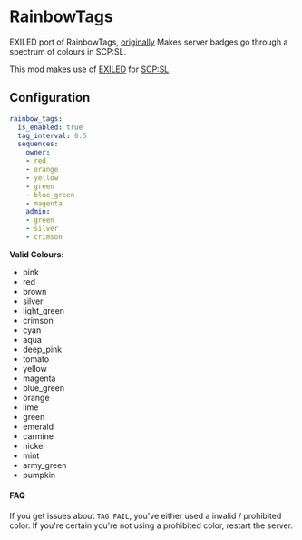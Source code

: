 # RainbowTags
EXILED port of RainbowTags, [originally](https://github.com/BuildBoy12-SL/RainbowTags) Makes server badges go through a spectrum of colours in SCP:SL. 

This mod makes use of [EXILED](https://github.com/Exiled-Team/EXILED/) for [SCP:SL](https://scpslgame.com/)

## Configuration

```yaml
rainbow_tags:
  is_enabled: true
  tag_interval: 0.5
  sequences:
    owner:
    - red
    - orange
    - yellow
    - green
    - blue_green
    - magenta
    admin:
    - green
    - silver
    - crimson
```

**Valid Colours**:
* pink
* red
* brown
* silver
* light_green
* crimson
* cyan
* aqua
* deep_pink
* tomato
* yellow
* magenta
* blue_green
* orange
* lime
* green
* emerald
* carmine
* nickel
* mint
* army_green
* pumpkin


#### FAQ

If you get issues about `TAG FAIL`, you've either used a invalid / prohibited color. If you're certain you're not using a prohibited color, restart the server.
